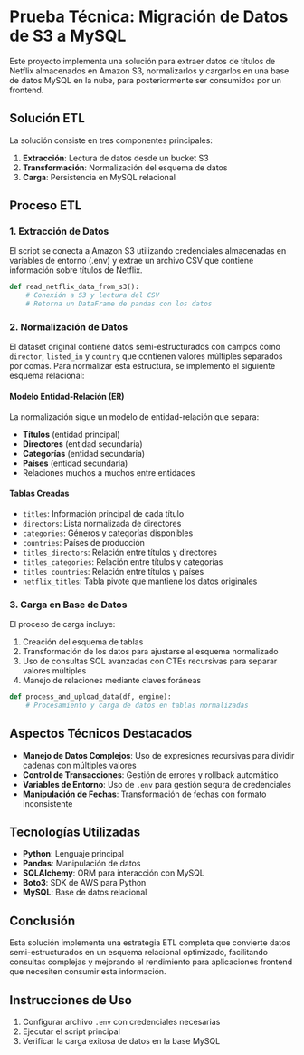 # Prueba Técnica: Migración de Datos de S3 a MySQL

Este proyecto implementa una solución para extraer datos de títulos de Netflix almacenados en Amazon S3, normalizarlos y cargarlos en una base de datos MySQL en la nube, para posteriormente ser consumidos por un frontend.

## Solución ETL

La solución consiste en tres componentes principales:
1. **Extracción**: Lectura de datos desde un bucket S3
2. **Transformación**: Normalización del esquema de datos
3. **Carga**: Persistencia en MySQL relacional

## Proceso ETL

### 1. Extracción de Datos

El script se conecta a Amazon S3 utilizando credenciales almacenadas en variables de entorno (.env) y extrae un archivo CSV que contiene información sobre títulos de Netflix.

```python
def read_netflix_data_from_s3():
    # Conexión a S3 y lectura del CSV
    # Retorna un DataFrame de pandas con los datos
```

### 2. Normalización de Datos

El dataset original contiene datos semi-estructurados con campos como `director`, `listed_in` y `country` que contienen valores múltiples separados por comas. Para normalizar esta estructura, se implementó el siguiente esquema relacional:

#### Modelo Entidad-Relación (ER)

La normalización sigue un modelo de entidad-relación que separa:

- **Títulos** (entidad principal)
- **Directores** (entidad secundaria)
- **Categorías** (entidad secundaria)
- **Países** (entidad secundaria)
- Relaciones muchos a muchos entre entidades

#### Tablas Creadas

- `titles`: Información principal de cada título
- `directors`: Lista normalizada de directores
- `categories`: Géneros y categorías disponibles
- `countries`: Países de producción
- `titles_directors`: Relación entre títulos y directores
- `titles_categories`: Relación entre títulos y categorías
- `titles_countries`: Relación entre títulos y países
- `netflix_titles`: Tabla pivote que mantiene los datos originales

### 3. Carga en Base de Datos

El proceso de carga incluye:

1. Creación del esquema de tablas
2. Transformación de los datos para ajustarse al esquema normalizado
3. Uso de consultas SQL avanzadas con CTEs recursivas para separar valores múltiples
4. Manejo de relaciones mediante claves foráneas

```python
def process_and_upload_data(df, engine):
    # Procesamiento y carga de datos en tablas normalizadas
```

## Aspectos Técnicos Destacados

- **Manejo de Datos Complejos**: Uso de expresiones recursivas para dividir cadenas con múltiples valores
- **Control de Transacciones**: Gestión de errores y rollback automático
- **Variables de Entorno**: Uso de `.env` para gestión segura de credenciales
- **Manipulación de Fechas**: Transformación de fechas con formato inconsistente

## Tecnologías Utilizadas

- **Python**: Lenguaje principal
- **Pandas**: Manipulación de datos
- **SQLAlchemy**: ORM para interacción con MySQL
- **Boto3**: SDK de AWS para Python
- **MySQL**: Base de datos relacional

## Conclusión

Esta solución implementa una estrategia ETL completa que convierte datos semi-estructurados en un esquema relacional optimizado, facilitando consultas complejas y mejorando el rendimiento para aplicaciones frontend que necesiten consumir esta información.

## Instrucciones de Uso

1. Configurar archivo `.env` con credenciales necesarias
2. Ejecutar el script principal
3. Verificar la carga exitosa de datos en la base MySQL

